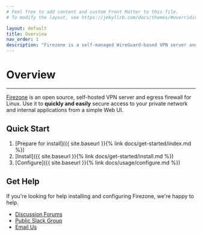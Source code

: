 ```yaml
---
# Feel free to add content and custom Front Matter to this file.
# To modify the layout, see https://jekyllrb.com/docs/themes/#overriding-theme-defaults

layout: default
title: Overview
nav_order: 1
description: "Firezone is a self-managed WireGuard-based VPN server and Linux firewall designed for simplicity and security."
---
```


# Overview
---

[Firezone](https://firez.one) is an open source, self-hosted VPN server and
egress firewall for Linux. Use it to **quickly and easily** secure access to
your private network and internal applications from a simple Web UI.

## Quick Start

1. [Prepare for install]({{ site.baseurl }}{% link docs/get-started/index.md %})
2. [Install]({{ site.baseurl }}{% link docs/get-started/install.md %})
3. [Configure]({{ site.baseurl }}{% link docs/usage/configure.md %})

## Get Help

If you're looking for help installing and configuring Firezone, we're happy to
help.

* [Discussion Forums](https://discourse.firez.one/)
* [Public Slack Group](https://join.slack.com/t/firezone-users/shared_invite/zt-111043zus-j1lP_jP5ohv52FhAayzT6w)
* [Email Us](mailto:team@firez.one)
